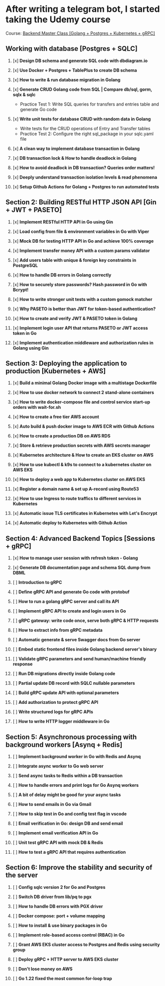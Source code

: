 # After writing a telegram bot, I started taking the Udemy course
Course: [Backend Master Class [Golang + Postgres + Kubernetes + gRPC]](https://www.udemy.com/share/105PNI3@vgqgMszJTBS_PimvIiwd2I1n0p9H2f5nGWh1DrDvUUMWqXTTEnR6b9sAp31jfWQmkQ==/)

## Working with database [Postgres + SQLC]
 
1. [x] **Design DB schema and generate SQL code with dbdiagram.io**

4. [x] **Use Docker + Postgres + TablePlus to create DB schema**

5. [x] **How to write & run database migration in Golang**

6. [x] **Generate CRUD Golang code from SQL | Compare db/sql, gorm, sqlx & sqlc**
    - Practice Test 1: Write SQL queries for transfers and entries table and generate Go code

7. [x] **Write unit tests for database CRUD with random data in Golang**
    - Write tests for the CRUD operations of Entry and Transfer tables
    - Practice Test 2: Configure the right sql_package in your sqlc.yaml file

8. [x] **A clean way to implement database transaction in Golang**

9. [x] **DB transaction lock & How to handle deadlock in Golang**

10. [x] **How to avoid deadlock in DB transaction? Queries order matters!**

11. [x] **Deeply understand transaction isolation levels & read phenomena**

12. [x] **Setup Github Actions for Golang + Postgres to run automated tests**

## Section 2: Building RESTful HTTP JSON API [Gin + JWT + PASETO]

1. [x] **Implement RESTful HTTP API in Go using Gin**

2. [x] **Load config from file & environment variables in Go with Viper**

3. [x] **Mock DB for testing HTTP API in Go and achieve 100% coverage**

4. [x] **Implement transfer money API with a custom params validator**

5. [x] **Add users table with unique & foreign key constraints in PostgreSQL**

6. [x] **How to handle DB errors in Golang correctly**

7. [x] **How to securely store passwords? Hash password in Go with Bcrypt!**

8. [x] **How to write stronger unit tests with a custom gomock matcher**

9. [x] **Why PASETO is better than JWT for token-based authentication?**

10. [x] **How to create and verify JWT & PASETO token in Golang**

11. [x] **Implement login user API that returns PASETO or JWT access token in Go**

12. [x] **Implement authentication middleware and authorization rules in Golang using Gin**

## Section 3: Deploying the application to production [Kubernetes + AWS]

1. [x] **Build a minimal Golang Docker image with a multistage Dockerfile**

2. [x] **How to use docker network to connect 2 stand-alone containers**

3. [x] **How to write docker-compose file and control service start-up orders with wait-for.sh**

4. [x] **How to create a free tier AWS account**

5. [x] **Auto build & push docker image to AWS ECR with Github Actions**

6. [x] **How to create a production DB on AWS RDS**

7. [x] **Store & retrieve production secrets with AWS secrets manager**

8. [x] **Kubernetes architecture & How to create an EKS cluster on AWS**

9. [x] **How to use kubectl & k9s to connect to a kubernetes cluster on AWS EKS**

10. [x] **How to deploy a web app to Kubernetes cluster on AWS EKS**

11. [x] **Register a domain name & set up A-record using Route53**

12. [x] **How to use Ingress to route traffics to different services in Kubernetes**

13. [x] **Automatic issue TLS certificates in Kubernetes with Let's Encrypt**

14. [x] **Automatic deploy to Kubernetes with Github Action**

## Section 4: Advanced Backend Topics [Sessions + gRPC]

1. [x] **How to manage user session with refresh token - Golang**

2. [x] **Generate DB documentation page and schema SQL dump from DBML**

3. [ ] **Introduction to gRPC**

4. [ ] **Define gRPC API and generate Go code with protobuf**

5. [ ] **How to run a golang gRPC server and call its API**

6. [ ] **Implement gRPC API to create and login users in Go**

7. [ ] **gRPC gateway: write code once, serve both gRPC & HTTP requests**

8. [ ] **How to extract info from gRPC metadata**

9. [ ] **Automatic generate & serve Swagger docs from Go server**

10. [ ] **Embed static frontend files inside Golang backend server's binary**

11. [ ] **Validate gRPC parameters and send human/machine friendly response**

12. [ ] **Run DB migrations directly inside Golang code**
 
13. [ ] **Partial update DB record with SQLC nullable parameters**

14. [ ] **Build gRPC update API with optional parameters**
 
15. [ ] **Add authorization to protect gRPC API**
 
16. [ ] **Write structured logs for gRPC APIs**
 
17. [ ] **How to write HTTP logger middleware in Go**

## Section 5: Asynchronous processing with background workers [Asynq + Redis]

1. [ ] **Implement background worker in Go with Redis and Asynq**

2. [ ] **Integrate async worker to Go web server**

3. [ ] **Send async tasks to Redis within a DB transaction**

4. [ ] **How to handle errors and print logs for Go Asynq workers**

5. [ ] **A bit of delay might be good for your async tasks**

6. [ ] **How to send emails in Go via Gmail**

7. [ ] **How to skip test in Go and config test flag in vscode**

8. [ ] **Email verification in Go: design DB and send email**

9. [ ] **Implement email verification API in Go**

10. [ ] **Unit test gRPC API with mock DB & Redis**

11. [ ] **How to test a gRPC API that requires authentication**

## Section 6: Improve the stability and security of the server

1. [ ] **Config sqlc version 2 for Go and Postgres**

2. [ ] **Switch DB driver from lib/pq to pgx**

3. [ ] **How to handle DB errors with PGX driver**

4. [ ] **Docker compose: port + volume mapping**

5. [ ] **How to install & use binary packages in Go**

6. [ ] **Implement role-based access control (RBAC) in Go**

7. [ ] **Grant AWS EKS cluster access to Postgres and Redis using security group**

8. [ ] **Deploy gRPC + HTTP server to AWS EKS cluster**

9. [ ] **Don't lose money on AWS**

10. [ ] **Go 1.22 fixed the most common for-loop trap**
